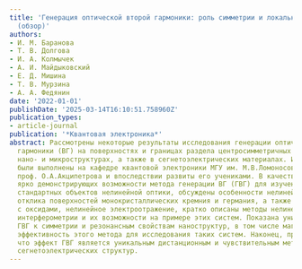 ```yaml
---
title: 'Генерация оптической второй гармоники: роль симметрии и локальных резонансов
  (обзор)'
authors:
- И. М. Баранова
- Т. В. Долгова
- И. А. Колмычек
- А. И. Майдыковский
- Е. Д. Мишина
- Т. В. Мурзина
- А. А. Федянин
date: '2022-01-01'
publishDate: '2025-03-14T16:10:51.758960Z'
publication_types:
- article-journal
publication: '*Квантовая электроника*'
abstract: Рассмотрены некоторые результаты исследования генерации оптической второй
  гармоники (ВГ) на поверхностях и границах раздела центросимметричных сред, в резонансных
  нано- и микроструктурах, а также в сегнетоэлектрических материалах. Исследования
  были выполнены на кафедре квантовой электроники МГУ им. М.В.Ломоносова под руководством
  проф. О.А.Акципетрова и впоследствии развиты его учениками. В качестве примеров,
  ярко демонстрирующих возможности метода генерации ВГ (ГВГ) для изучения не самых
  стандартных объектов нелинейной оптики, обсуждены особенности нелинейно-оптического
  отклика поверхностей монокристаллических кремния и германия, а также их границ раздела
  с оксидами, нелинейное электроотражение, кратко описаны методы нелинейно-оптической
  интерферометрии и их возможности на примере этих систем. Показана уникальная чувствительность
  ГВГ к симметрии и резонансным свойствам наноструктур, в том числе магнитных, определяющая
  эффективность этого метода для исследования таких систем. Наконец, продемонстрировано,
  что эффект ГВГ является уникальным дистанционным и чувствительным методом изучения
  сегнетоэлектрических структур.
---
```

